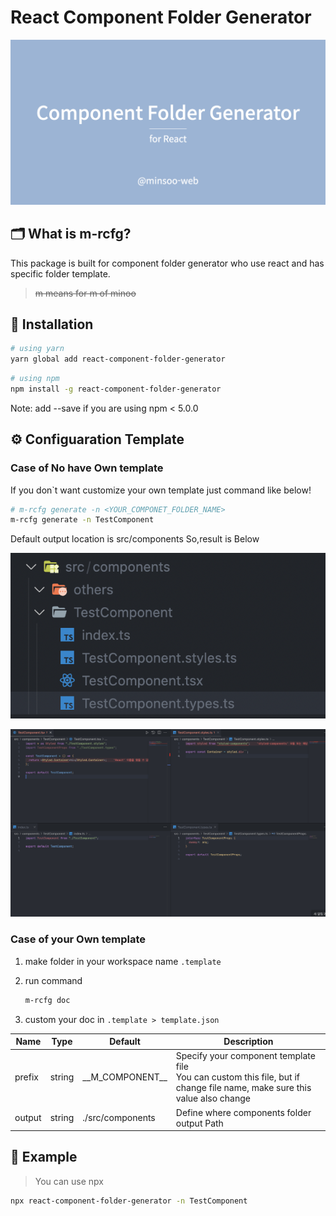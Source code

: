 # React Component Folder Generator

![banner](./src/assets/images/banner.png)

## 🗂 What is m-rcfg?

This package is built for component folder generator who use react and has specific folder template.

> ~~m means for m of minoo~~

## 🚗 Installation

```bash
# using yarn
yarn global add react-component-folder-generator
```

```bash
# using npm
npm install -g react-component-folder-generator
```

Note: add --save if you are using npm < 5.0.0

## ⚙️ Configuaration Template

### Case of No have Own template

If you don`t want customize your own template just command like below!

```bash
# m-rcfg generate -n <YOUR_COMPONET_FOLDER_NAME>
m-rcfg generate -n TestComponent
```

Default output location is src/components
So,result is Below

![result](./src/assets/images/example/example-results-folder-structure.png)

![result](./src/assets/images/example/example-results.png)

### Case of your Own template

1. make folder in your workspace name `.template`
2. run command

   ```bash
   m-rcfg doc
   ```

3. custom your doc in `.template > template.json`

| Name   | Type   | Default             | Description                                                                                                                    |
| ------ | ------ | ------------------- | ------------------------------------------------------------------------------------------------------------------------------ |
| prefix | string | \_\_M_COMPONENT\_\_ | Specify your component template file <br/> You can custom this file, but if change file name, make sure this value also change |
| output | string | ./src/components    | Define where components folder output Path                                                                                     |

## 🚕 Example

> You can use npx

```bash
npx react-component-folder-generator -n TestComponent
```
